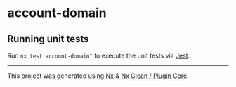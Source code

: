 # account-domain

## Running unit tests

Run `nx test account-domain"` to execute the unit tests via [Jest](https://jestjs.io).

---

This project was generated using [Nx](https://github.com/nrwl/nx) & [Nx Clean / Plugin Core](https://github.com/guiseek/nx-clean).
